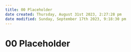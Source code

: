 ```yaml
---
title: 00 Placeholder
date created: Thursday, August 31st 2023, 2:27:28 pm
date modified: Sunday, September 17th 2023, 9:18:30 pm
---
```


# 00 Placeholder
